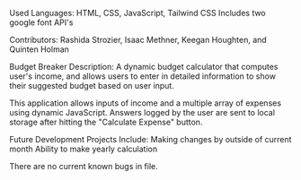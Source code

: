 Used Languages:
HTML, CSS, JavaScript, Tailwind CSS
Includes two google font API's

Contributors:
Rashida Strozier, Isaac Methner, Keegan Houghten, and Quinten Holman 

Budget Breaker Description:
A dynamic budget calculator that computes user's income, and allows users to enter in detailed information to show their suggested budget based on user input.

This application allows inputs of income and a multiple array of expenses using dynamic JavaScript. 
Answers logged by the user are sent to local storage after hitting the "Calculate Expense" button.

Future Development Projects Include:
Making changes by outside of current month
Ability to make yearly calculation

There are no current known bugs in file. 
